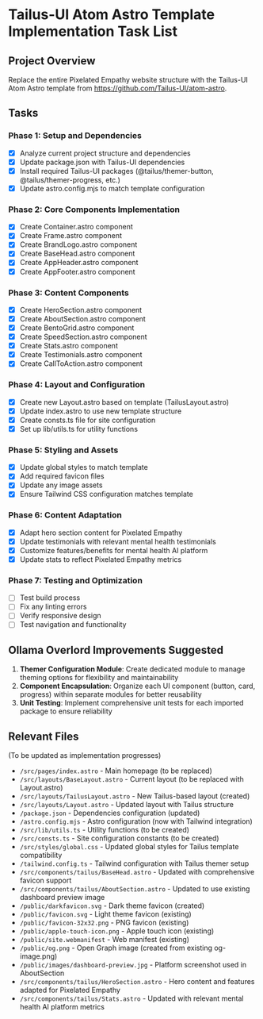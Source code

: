 # Tailus-UI Atom Astro Template Implementation Task List

## Project Overview
Replace the entire Pixelated Empathy website structure with the Tailus-UI Atom Astro template from https://github.com/Tailus-UI/atom-astro.

## Tasks

### Phase 1: Setup and Dependencies
- [x] Analyze current project structure and dependencies
- [x] Update package.json with Tailus-UI dependencies
- [x] Install required Tailus-UI packages (@tailus/themer-button, @tailus/themer-progress, etc.)
- [x] Update astro.config.mjs to match template configuration

### Phase 2: Core Components Implementation
- [x] Create Container.astro component
- [x] Create Frame.astro component
- [x] Create BrandLogo.astro component
- [x] Create BaseHead.astro component
- [x] Create AppHeader.astro component
- [x] Create AppFooter.astro component

### Phase 3: Content Components
- [x] Create HeroSection.astro component
- [x] Create AboutSection.astro component
- [x] Create BentoGrid.astro component
- [x] Create SpeedSection.astro component
- [x] Create Stats.astro component
- [x] Create Testimonials.astro component
- [x] Create CallToAction.astro component

### Phase 4: Layout and Configuration
- [x] Create new Layout.astro based on template (TailusLayout.astro)
- [x] Update index.astro to use new template structure
- [x] Create consts.ts file for site configuration
- [x] Set up lib/utils.ts for utility functions

### Phase 5: Styling and Assets
- [x] Update global styles to match template
- [x] Add required favicon files
- [x] Update any image assets
- [x] Ensure Tailwind CSS configuration matches template

### Phase 6: Content Adaptation
- [x] Adapt hero section content for Pixelated Empathy
- [x] Update testimonials with relevant mental health testimonials
- [x] Customize features/benefits for mental health AI platform
- [x] Update stats to reflect Pixelated Empathy metrics

### Phase 7: Testing and Optimization
- [ ] Test build process
- [ ] Fix any linting errors
- [ ] Verify responsive design
- [ ] Test navigation and functionality

## Ollama Overlord Improvements Suggested
1. **Themer Configuration Module**: Create dedicated module to manage theming options for flexibility and maintainability
2. **Component Encapsulation**: Organize each UI component (button, card, progress) within separate modules for better reusability
3. **Unit Testing**: Implement comprehensive unit tests for each imported package to ensure reliability

## Relevant Files
(To be updated as implementation progresses)

- `/src/pages/index.astro` - Main homepage (to be replaced)
- `/src/layouts/BaseLayout.astro` - Current layout (to be replaced with Layout.astro)
- `/src/layouts/TailusLayout.astro` - New Tailus-based layout (created)
- `/src/layouts/Layout.astro` - Updated layout with Tailus structure
- `/package.json` - Dependencies configuration (updated)
- `/astro.config.mjs` - Astro configuration (now with Tailwind integration)
- `/src/lib/utils.ts` - Utility functions (to be created)
- `/src/consts.ts` - Site configuration constants (to be created)
- `/src/styles/global.css` - Updated global styles for Tailus template compatibility
- `/tailwind.config.ts` - Tailwind configuration with Tailus themer setup
- `/src/components/tailus/BaseHead.astro` - Updated with comprehensive favicon support
- `/src/components/tailus/AboutSection.astro` - Updated to use existing dashboard preview image
- `/public/darkfavicon.svg` - Dark theme favicon (created)
- `/public/favicon.svg` - Light theme favicon (existing)
- `/public/favicon-32x32.png` - PNG favicon (existing)
- `/public/apple-touch-icon.png` - Apple touch icon (existing)
- `/public/site.webmanifest` - Web manifest (existing)
- `/public/og.png` - Open Graph image (created from existing og-image.png)
- `/public/images/dashboard-preview.jpg` - Platform screenshot used in AboutSection
- `/src/components/tailus/HeroSection.astro` - Hero content and features adapted for Pixelated Empathy
- `/src/components/tailus/Stats.astro` - Updated with relevant mental health AI platform metrics
